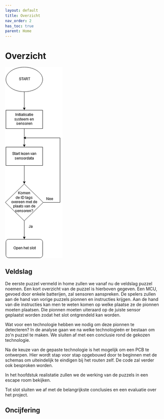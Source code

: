 ```yaml
---
layout: default
title: Overzicht
nav_order: 2
has_toc: true
parent: Home
---
```


# Overzicht

![RFID block diagram](../Images/rfidDiagram.png)

## Veldslag

De eerste puzzel vermeld in home zullen we vanaf nu de veldslag puzzel noemen. Een kort overzicht van de puzzel is hierboven gegeven. Een MCU, gevoed door enkele batterijen, zal sensoren aanspreken. De spelers zullen aan de hand van vorige puzzels pionnen en instructies krijgen. Aan de hand van die instructies kan men te weten komen op welke plaatse ze de pionnen moeten plaatsen. Die pionnen moeten uiteraard op de juiste sensor geplaatst worden zodat het slot ontgrendeld kan worden. 

Wat voor een technologie hebben we nodig om deze pionnen te detecteren? In de analyse gaan we na welke technologieën er bestaan om zo'n puzzel te maken. We sluiten af met een conclusie rond de gekozen technologie.

Na de keuze van de gepaste technologie is het mogelijk om een PCB te ontwerpen. Hier wordt stap voor stap opgebouwd door te beginnen met de schemas om uiteindelijk te eindigen bij het routen zelf. De code zal verder ook besproken worden.

In het hoofdstuk realistatie zullen we de werking van de puzzels in een escape room bekijken.

Tot slot sluiten we af met de belangrijkste conclusies en een evaluatie over het project. 

## Oncijfering